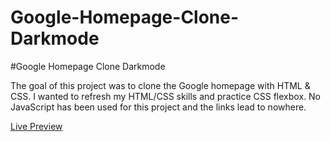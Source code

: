 # Google-Homepage-Clone-Darkmode

#Google Homepage Clone Darkmode

The goal of this project was to clone the Google homepage with HTML & CSS. I wanted to refresh my HTML/CSS skills and practice CSS flexbox. No JavaScript has been used for this project and the links lead to nowhere.

<a href="https://omergencoglu.github.io/Google-Homepage-Clone-Darkmode/">Live Preview</a>
